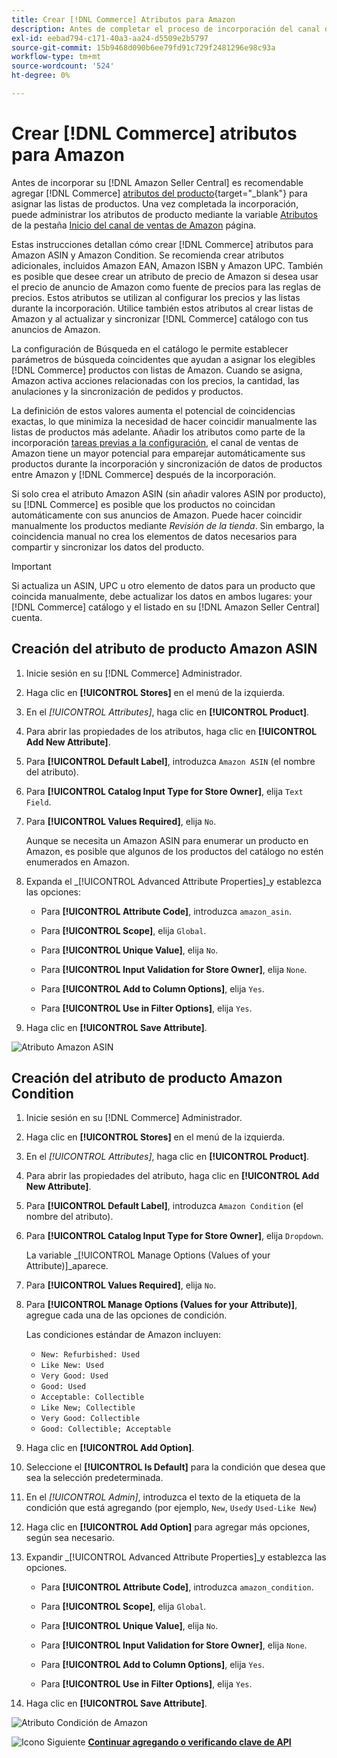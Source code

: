 ```yaml
---
title: Crear [!DNL Commerce] Atributos para Amazon
description: Antes de completar el proceso de incorporación del canal de ventas de Amazon, asegúrese de que tiene lo necesario [!UICONTROL Commerce] atributos del producto.
exl-id: eebad794-c171-40a3-aa24-d5509e2b5797
source-git-commit: 15b9468d090b6ee79fd91c729f2481296e98c93a
workflow-type: tm+mt
source-wordcount: '524'
ht-degree: 0%

---
```


# Crear [!DNL Commerce] atributos para Amazon

Antes de incorporar su [!DNL Amazon Seller Central] es recomendable agregar [!DNL Commerce] [atributos del producto](https://docs.magento.com/user-guide/stores/attributes-product.html){target=&quot;_blank&quot;} para asignar las listas de productos. Una vez completada la incorporación, puede administrar los atributos de producto mediante la variable [Atributos](./managing-attributes.md) de la pestaña [Inicio del canal de ventas de Amazon](./amazon-sales-channel-home.md) página.

Estas instrucciones detallan cómo crear [!DNL Commerce] atributos para Amazon ASIN y Amazon Condition. Se recomienda crear atributos adicionales, incluidos Amazon EAN, Amazon ISBN y Amazon UPC. También es posible que desee crear un atributo de precio de Amazon si desea usar el precio de anuncio de Amazon como fuente de precios para las reglas de precios. Estos atributos se utilizan al configurar los precios y las listas durante la incorporación. Utilice también estos atributos al crear listas de Amazon y al actualizar y sincronizar [!DNL Commerce] catálogo con tus anuncios de Amazon.

La configuración de Búsqueda en el catálogo le permite establecer parámetros de búsqueda coincidentes que ayudan a asignar los elegibles [!DNL Commerce] productos con listas de Amazon. Cuando se asigna, Amazon activa acciones relacionadas con los precios, la cantidad, las anulaciones y la sincronización de pedidos y productos.

La definición de estos valores aumenta el potencial de coincidencias exactas, lo que minimiza la necesidad de hacer coincidir manualmente las listas de productos más adelante. Añadir los atributos como parte de la incorporación [tareas previas a la configuración](./amazon-pre-setup-tasks.md), el canal de ventas de Amazon tiene un mayor potencial para emparejar automáticamente sus productos durante la incorporación y sincronización de datos de productos entre Amazon y [!DNL Commerce] después de la incorporación.

Si solo crea el atributo Amazon ASIN (sin añadir valores ASIN por producto), su [!DNL Commerce] es posible que los productos no coincidan automáticamente con sus anuncios de Amazon. Puede hacer coincidir manualmente los productos mediante _Revisión de la tienda_. Sin embargo, la coincidencia manual no crea los elementos de datos necesarios para compartir y sincronizar los datos del producto.

>[!IMPORTANT]
>
>Si actualiza un ASIN, UPC u otro elemento de datos para un producto que coincida manualmente, debe actualizar los datos en ambos lugares: your [!DNL Commerce] catálogo y el listado en su [!DNL Amazon Seller Central] cuenta.

## Creación del atributo de producto Amazon ASIN

1. Inicie sesión en su [!DNL Commerce] Administrador.

1. Haga clic en **[!UICONTROL Stores]** en el menú de la izquierda.

1. En el _[!UICONTROL Attributes]_, haga clic en **[!UICONTROL Product]**.

1. Para abrir las propiedades de los atributos, haga clic en **[!UICONTROL Add New Attribute]**.

1. Para **[!UICONTROL Default Label]**, introduzca `Amazon ASIN` (el nombre del atributo).

1. Para **[!UICONTROL Catalog Input Type for Store Owner]**, elija `Text Field`.

1. Para **[!UICONTROL Values Required]**, elija `No`.

   Aunque se necesita un Amazon ASIN para enumerar un producto en Amazon, es posible que algunos de los productos del catálogo no estén enumerados en Amazon.

1. Expanda el _[!UICONTROL Advanced Attribute Properties]_y establezca las opciones:

   - Para **[!UICONTROL Attribute Code]**, introduzca `amazon_asin`.

   - Para **[!UICONTROL Scope]**, elija `Global`.

   - Para **[!UICONTROL Unique Value]**, elija `No`.

   - Para **[!UICONTROL Input Validation for Store Owner]**, elija `None`.

   - Para **[!UICONTROL Add to Column Options]**, elija `Yes`.

   - Para **[!UICONTROL Use in Filter Options]**, elija `Yes`.

1. Haga clic en **[!UICONTROL Save Attribute]**.

![Atributo Amazon ASIN](assets/creating-asin-attribute.png)

## Creación del atributo de producto Amazon Condition

1. Inicie sesión en su [!DNL Commerce] Administrador.

1. Haga clic en **[!UICONTROL Stores]** en el menú de la izquierda.

1. En el _[!UICONTROL Attributes]_, haga clic en **[!UICONTROL Product]**.

1. Para abrir las propiedades del atributo, haga clic en **[!UICONTROL Add New Attribute]**.

1. Para **[!UICONTROL Default Label]**, introduzca `Amazon Condition` (el nombre del atributo).

1. Para **[!UICONTROL Catalog Input Type for Store Owner]**, elija `Dropdown`.

   La variable _[!UICONTROL Manage Options (Values of your Attribute)]_aparece.

1. Para **[!UICONTROL Values Required]**, elija `No`.

1. Para **[!UICONTROL Manage Options (Values for your Attribute)]**, agregue cada una de las opciones de condición.

   Las condiciones estándar de Amazon incluyen:

   - `New: Refurbished: Used`
   - `Like New: Used`
   - `Very Good: Used`
   - `Good: Used`
   - `Acceptable: Collectible`
   - `Like New; Collectible`
   - `Very Good: Collectible`
   - `Good: Collectible; Acceptable`

1. Haga clic en **[!UICONTROL Add Option]**.

1. Seleccione el **[!UICONTROL Is Default]** para la condición que desea que sea la selección predeterminada.

1. En el _[!UICONTROL Admin]_, introduzca el texto de la etiqueta de la condición que está agregando (por ejemplo, `New`, `Used`y `Used-Like New`)

1. Haga clic en **[!UICONTROL Add Option]** para agregar más opciones, según sea necesario.

1. Expandir _[!UICONTROL Advanced Attribute Properties]_y establezca las opciones.

   - Para **[!UICONTROL Attribute Code]**, introduzca `amazon_condition`.

   - Para **[!UICONTROL Scope]**, elija `Global`.

   - Para **[!UICONTROL Unique Value]**, elija `No`.

   - Para **[!UICONTROL Input Validation for Store Owner]**, elija `None`.

   - Para **[!UICONTROL Add to Column Options]**, elija `Yes`.

   - Para **[!UICONTROL Use in Filter Options]**, elija `Yes`.

1. Haga clic en **[!UICONTROL Save Attribute]**.

![Atributo Condición de Amazon](assets/creating-amazon-condition-attribute.png)

![Icono Siguiente](assets/btn-next.png) [**Continuar agregando o verificando clave de API**](./amazon-verify-api-key.md)
